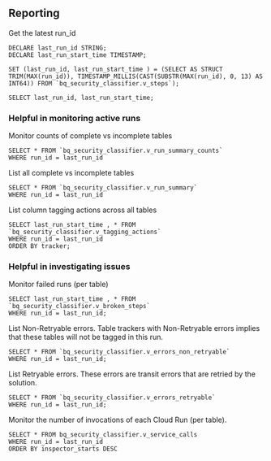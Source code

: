 ## Reporting

Get the latest run_id

```
DECLARE last_run_id STRING;
DECLARE last_run_start_time TIMESTAMP;

SET (last_run_id, last_run_start_time ) = (SELECT AS STRUCT TRIM(MAX(run_id)), TIMESTAMP_MILLIS(CAST(SUBSTR(MAX(run_id), 0, 13) AS INT64)) FROM `bq_security_classifier.v_steps`);

SELECT last_run_id, last_run_start_time;
```

### Helpful in monitoring active runs

Monitor counts of complete vs incomplete tables
```
SELECT * FROM `bq_security_classifier.v_run_summary_counts`
WHERE run_id = last_run_id
```

List all complete vs incomplete tables
```
SELECT * FROM `bq_security_classifier.v_run_summary`
WHERE run_id = last_run_id
```


List column tagging actions across all tables

```
SELECT last_run_start_time , * FROM `bq_security_classifier.v_tagging_actions`
WHERE run_id = last_run_id
ORDER BY tracker;
```


### Helpful in investigating issues
 

Monitor failed runs (per table)

```
SELECT last_run_start_time , * FROM `bq_security_classifier.v_broken_steps` 
WHERE run_id = last_run_id;

```

List Non-Retryable errors. Table trackers with Non-Retryable errors implies that these tables will not be tagged in this run. 
```
SELECT * FROM `bq_security_classifier.v_errors_non_retryable`
WHERE run_id = last_run_id;
```

List Retryable errors. These errors are transit errors that are retried by the solution. 
```
SELECT * FROM `bq_security_classifier.v_errors_retryable`
WHERE run_id = last_run_id;
```

Monitor the number of invocations of each Cloud Run (per table).

```
SELECT * FROM bq_security_classifier.v_service_calls
WHERE run_id = last_run_id
ORDER BY inspector_starts DESC
```
